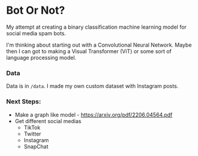 # Bot Or Not?

My attempt at creating a binary classification machine learning model for social media spam bots.

I'm thinking about starting out with a Convolutional Neural Network.
Maybe then I can got to making a Visual Transformer (ViT) or some sort of language processing model.

### Data

Data is in `/data`.
I made my own custom dataset with Instagram posts.

### Next Steps:

- Make a graph like model - https://arxiv.org/pdf/2206.04564.pdf
- Get different social medias
  - TikTok
  - Twitter
  - Instagram
  - SnapChat
